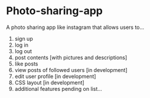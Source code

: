 # Photo-sharing-app
A photo sharing app like instagram that allows users to...
  1. sign up
  2. log in
  3. log out
  4. post contents [with pictures and descriptions]
  5. like posts
  6. view posts of followed users [in development]
  7. edit user profile [in development]
  8. CSS layout [in development]
  9. additional features pending on list...
